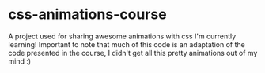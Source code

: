 # css-animations-course
A project used for sharing awesome animations with css I'm currently learning! Important to note that much of this code is an adaptation of the code presented in the course, I didn't get all this pretty animations out of my mind :)
